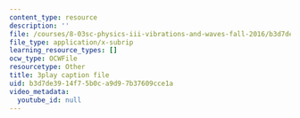 ```yaml
---
content_type: resource
description: ''
file: /courses/8-03sc-physics-iii-vibrations-and-waves-fall-2016/b3d7de3914f75b0ca9d97b37609cce1a_8P2AvGGtm_A.vtt
file_type: application/x-subrip
learning_resource_types: []
ocw_type: OCWFile
resourcetype: Other
title: 3play caption file
uid: b3d7de39-14f7-5b0c-a9d9-7b37609cce1a
video_metadata:
  youtube_id: null
---
```

